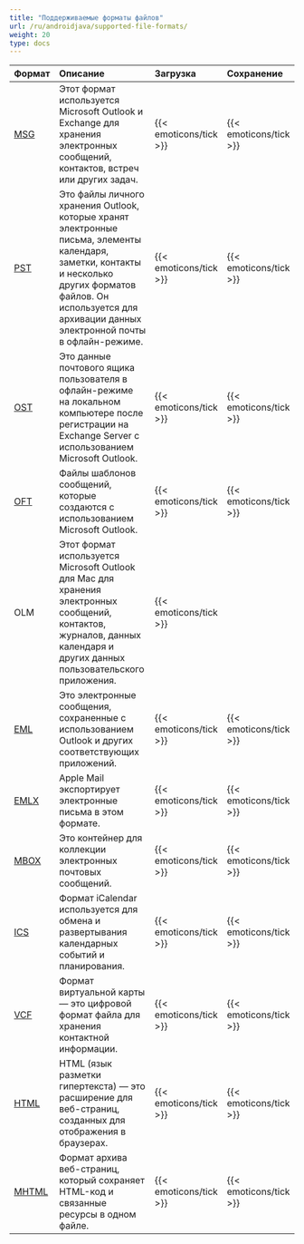 ```yaml
---
title: "Поддерживаемые форматы файлов"
url: /ru/androidjava/supported-file-formats/
weight: 20
type: docs
---
```


|**Формат**|**Описание**|**Загрузка**|**Сохранение**|
| :- | :- | :- | :- |
|[MSG](https://docs.fileformat.com/email/msg/)|Этот формат используется Microsoft Outlook и Exchange для хранения электронных сообщений, контактов, встреч или других задач.|{{< emoticons/tick >}}|{{< emoticons/tick >}}|
|[PST](https://docs.fileformat.com/email/pst/)|Это файлы личного хранения Outlook, которые хранят электронные письма, элементы календаря, заметки, контакты и несколько других форматов файлов. Он используется для архивации данных электронной почты в офлайн-режиме.|{{< emoticons/tick >}}|{{< emoticons/tick >}}|
|[OST](https://docs.fileformat.com/email/ost/)|Это данные почтового ящика пользователя в офлайн-режиме на локальном компьютере после регистрации на Exchange Server с использованием Microsoft Outlook.|{{< emoticons/tick >}}|{{< emoticons/tick >}}|
|[OFT](https://docs.fileformat.com/email/oft/)|Файлы шаблонов сообщений, которые создаются с использованием Microsoft Outlook.|{{< emoticons/tick >}}|{{< emoticons/tick >}}|
|OLM|Этот формат используется Microsoft Outlook для Mac для хранения электронных сообщений, контактов, журналов, данных календаря и других данных пользовательского приложения.|{{< emoticons/tick >}}| |
|[EML](https://docs.fileformat.com/email/eml/)|Это электронные сообщения, сохраненные с использованием Outlook и других соответствующих приложений.|{{< emoticons/tick >}}|{{< emoticons/tick >}}|
|[EMLX](https://docs.fileformat.com/email/emlx/)|Apple Mail экспортирует электронные письма в этом формате.|{{< emoticons/tick >}}|{{< emoticons/tick >}}|
|[MBOX](https://docs.fileformat.com/email/mbox/)|Это контейнер для коллекции электронных почтовых сообщений.|{{< emoticons/tick >}}|{{< emoticons/tick >}}|
|[ICS](https://docs.fileformat.com/email/ics/)|Формат iCalendar используется для обмена и развертывания календарных событий и планирования.|{{< emoticons/tick >}}|{{< emoticons/tick >}}|
|[VCF](https://docs.fileformat.com/email/vcf/)|Формат виртуальной карты — это цифровой формат файла для хранения контактной информации.|{{< emoticons/tick >}}|{{< emoticons/tick >}}|
|[HTML](https://docs.fileformat.com/web/html/)|HTML (язык разметки гипертекста) — это расширение для веб-страниц, созданных для отображения в браузерах.|{{< emoticons/tick >}}|{{< emoticons/tick >}}|
|[MHTML](https://docs.fileformat.com/web/mhtml/)|Формат архива веб-страниц, который сохраняет HTML-код и связанные ресурсы в одном файле.|{{< emoticons/tick >}}|{{< emoticons/tick >}}|